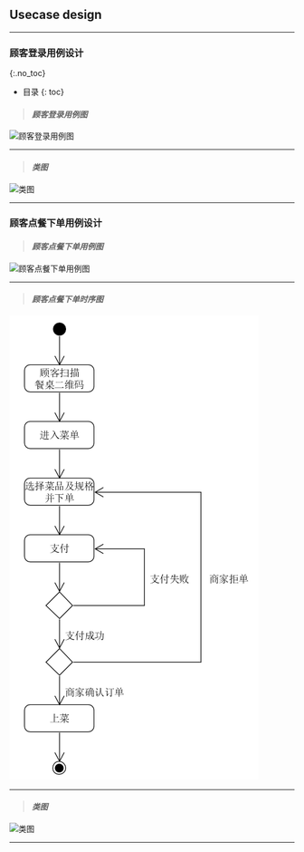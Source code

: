 

## Usecase design
- - -
### 顾客登录用例设计
{:.no_toc}

* 目录
{: toc}

> #### ***顾客登录用例图***

![顾客登录用例图](https://github.com/uml163/UML/blob/master/pictures/logicView.png)

* * *

> #### ***类图***

![类图](UsercaseDiagram/UsercaseDiagramIMG/用例图.png)

_ _ _

### 顾客点餐下单用例设计

> #### ***顾客点餐下单用例图***

![顾客点餐下单用例图](UsercaseDiagram/UsercaseDiagramIMG/点餐.png)

* * *

> #### ***顾客点餐下单时序图***

![顾客点餐下单时序图](UseCases/UseCaseIMG/点餐活动图.png)

- - -

> #### ***类图***

![类图](UsercaseDiagram/UsercaseDiagramIMG/用例图.png)
_ _ _
